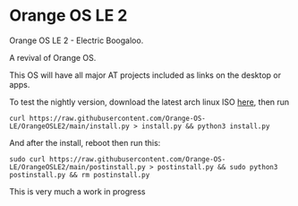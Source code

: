# Orange OS LE 2
Orange OS LE 2 - Electric Boogaloo.

A revival of Orange OS.

This OS will have all major AT projects included as links on the desktop or apps.

To test the nightly version, download the latest arch linux ISO [here](https://archlinux.org/download/), then run
```
curl https://raw.githubusercontent.com/Orange-OS-LE/OrangeOSLE2/main/install.py > install.py && python3 install.py
```
And after the install, reboot then run this: 
```
sudo curl https://raw.githubusercontent.com/Orange-OS-LE/OrangeOSLE2/main/postinstall.py > postinstall.py && sudo python3 postinstall.py && rm postinstall.py
```
This is very much a work in progress
